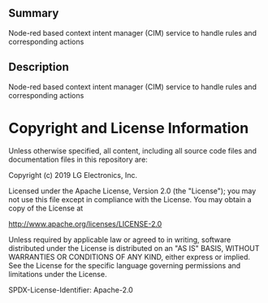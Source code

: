 Summary
-------
Node-red based context intent manager (CIM) service to handle rules and corresponding actions

Description
-----------
Node-red based context intent manager (CIM) service to handle rules and corresponding actions

Copyright and License Information
=================================
Unless otherwise specified, all content, including all source code files and
documentation files in this repository are:

Copyright (c) 2019 LG Electronics, Inc.

Licensed under the Apache License, Version 2.0 (the "License");
you may not use this file except in compliance with the License.
You may obtain a copy of the License at

http://www.apache.org/licenses/LICENSE-2.0

Unless required by applicable law or agreed to in writing, software
distributed under the License is distributed on an "AS IS" BASIS,
WITHOUT WARRANTIES OR CONDITIONS OF ANY KIND, either express or implied.
See the License for the specific language governing permissions and
limitations under the License.

SPDX-License-Identifier: Apache-2.0
